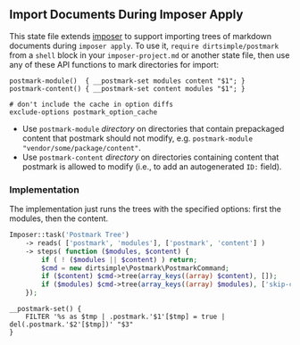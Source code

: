 ## Import Documents During Imposer Apply

This state file extends [imposer](https://github.com/dirtsimple/imposer#readme) to support importing trees of markdown documents during `imposer apply`.  To use it, `require dirtsimple/postmark` from a `shell` block in your `imposer-project.md` or another state file, then use any of these API functions to mark directories for import:

```shell
postmark-module()  { __postmark-set modules content "$1"; }
postmark-content() { __postmark-set content modules "$1"; }

# don't include the cache in option diffs
exclude-options postmark_option_cache
```

* Use `postmark-module` *directory* on directories that contain prepackaged content that postmark should not modify, e.g. `postmark-module "vendor/some/package/content"`.
* Use `postmark-content` *directory* on directories containing content that postmark is allowed to modify (i.e., to add an autogenerated `ID:` field).

### Implementation

The implementation just runs the trees with the specified options: first the modules, then the content.

```php
Imposer::task('Postmark Tree')
	-> reads( ['postmark', 'modules'], ['postmark', 'content'] )
	-> steps( function ($modules, $content) {
		if ( ! ($modules || $content) ) return;
		$cmd = new dirtsimple\Postmark\PostmarkCommand;
		if ($content) $cmd->tree(array_keys((array) $content), []);
		if ($modules) $cmd->tree(array_keys((array) $modules), ['skip-create'=>true]);
	});
```

```shell
__postmark-set() {
	FILTER '%s as $tmp | .postmark.'$1'[$tmp] = true | del(.postmark.'$2'[$tmp])' "$3"
}
```


